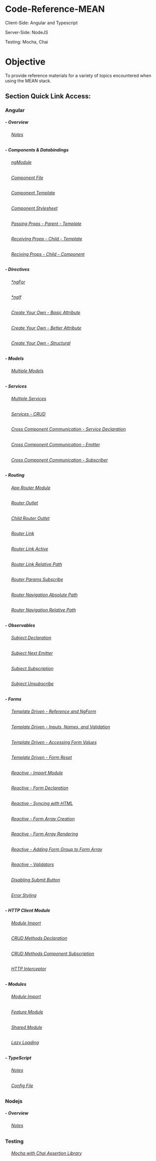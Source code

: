 # Code-Reference-MEAN

Client-Side: Angular and Typescript

Server-Side: NodeJS

Testing: Mocha, Chai

# Objective

To provide reference materials for a variety of topics encountered when using the MEAN stack.

## Section Quick Link Access:

### Angular

##### - Overview

###### &nbsp;&nbsp;&nbsp;&nbsp; [Notes](https://github.com/Swhite215/Code-Reference-MEAN/blob/master/angular.txt)

##### - Components & Databindings

###### &nbsp;&nbsp;&nbsp;&nbsp; [ngModule](https://github.com/Swhite215/Code-Reference-MEAN/blob/master/angular-app/src/app/app.module.ts)

###### &nbsp;&nbsp;&nbsp;&nbsp; [Component File](https://github.com/Swhite215/Code-Reference-MEAN/blob/master/angular-app/src/app/app.component.ts)

###### &nbsp;&nbsp;&nbsp;&nbsp; [Component Template](https://github.com/Swhite215/Code-Reference-MEAN/blob/master/angular-app/src/app/app.component.html)

###### &nbsp;&nbsp;&nbsp;&nbsp; [Component Stylesheet](https://github.com/Swhite215/Code-Reference-MEAN/blob/master/angular-app/src/app/app.component.css)

###### &nbsp;&nbsp;&nbsp;&nbsp; [Passing Props - Parent - Template](https://github.com/Swhite215/Code-Reference-MEAN/blob/master/angular-app/src/app/components/recipe-list/recipe-list.component.html)

###### &nbsp;&nbsp;&nbsp;&nbsp; [Receiving Props - Child - Template](https://github.com/Swhite215/Code-Reference-MEAN/blob/master/angular-app/src/app/components/recipe-item/recipe-item.component.html)

###### &nbsp;&nbsp;&nbsp;&nbsp; [Reciving Props - Child - Component](https://github.com/Swhite215/Code-Reference-MEAN/blob/master/angular-app/src/app/components/recipe-item/recipe-item.component.ts)

##### - Directives

###### &nbsp;&nbsp;&nbsp;&nbsp; [\*ngFor](https://github.com/Swhite215/Code-Reference-MEAN/blob/master/angular-app/src/app/components/recipe-list/recipe-list.component.html)

###### &nbsp;&nbsp;&nbsp;&nbsp; [\*ngIf]()

###### &nbsp;&nbsp;&nbsp;&nbsp; [Create Your Own - Basic Attribute](https://github.com/Swhite215/Code-Reference-MEAN/blob/master/angular-app/src/app/directives/basic-highlight.directive.ts)

###### &nbsp;&nbsp;&nbsp;&nbsp; [Create Your Own - Better Attribute](https://github.com/Swhite215/Code-Reference-MEAN/blob/master/angular-app/src/app/directives/better-highlight.directive.ts)

###### &nbsp;&nbsp;&nbsp;&nbsp; [Create Your Own - Structural](https://github.com/Swhite215/Code-Reference-MEAN/blob/master/angular-app/src/app/directives/unless.directive.ts)

##### - Models

###### &nbsp;&nbsp;&nbsp;&nbsp; [Multiple Models](https://github.com/Swhite215/Code-Reference-MEAN/tree/master/angular-app/src/app/models)

##### - Services

###### &nbsp;&nbsp;&nbsp;&nbsp; [Multiple Services](https://github.com/Swhite215/Code-Reference-MEAN/tree/master/angular-app/src/app/services)

###### &nbsp;&nbsp;&nbsp;&nbsp; [Services - CRUD](https://github.com/Swhite215/Code-Reference-MEAN/blob/master/angular-app/src/app/services/shopping.service.ts)

###### &nbsp;&nbsp;&nbsp;&nbsp; [Cross Component Communication - Service Declaration](https://github.com/Swhite215/Code-Reference-MEAN/blob/master/angular-app/src/app/services/recipe.service.ts)

###### &nbsp;&nbsp;&nbsp;&nbsp; [Cross Component Communication - Emitter](https://github.com/Swhite215/Code-Reference-MEAN/blob/master/angular-app/src/app/services/shopping.service.ts)

###### &nbsp;&nbsp;&nbsp;&nbsp; [Cross Component Communication - Subscriber](https://github.com/Swhite215/Code-Reference-MEAN/blob/master/angular-app/src/app/components/shopping-list/shopping-list.component.ts)

##### - Routing

###### &nbsp;&nbsp;&nbsp;&nbsp; [App Router Module](https://github.com/Swhite215/Code-Reference-MEAN/blob/master/angular-app/src/app/app-routing.module.ts)

###### &nbsp;&nbsp;&nbsp;&nbsp; [Router Outlet](https://github.com/Swhite215/Code-Reference-MEAN/blob/master/angular-app/src/app/app.component.html)

###### &nbsp;&nbsp;&nbsp;&nbsp; [Child Router Outlet](https://github.com/Swhite215/Code-Reference-MEAN/blob/master/angular-app/src/app/components/recipes/recipes.component.html)

###### &nbsp;&nbsp;&nbsp;&nbsp; [Router Link](https://github.com/Swhite215/Code-Reference-MEAN/blob/master/angular-app/src/app/layout/header.component.html)

###### &nbsp;&nbsp;&nbsp;&nbsp; [Router Link Active](https://github.com/Swhite215/Code-Reference-MEAN/blob/master/angular-app/src/app/layout/header.component.html)

###### &nbsp;&nbsp;&nbsp;&nbsp; [Router Link Relative Path](https://github.com/Swhite215/Code-Reference-MEAN/blob/master/angular-app/src/app/components/recipe-item/recipe-item.component.html)

###### &nbsp;&nbsp;&nbsp;&nbsp; [Router Params Subscribe](https://github.com/Swhite215/Code-Reference-MEAN/blob/master/angular-app/src/app/components/recipe-detail/recipe-detail.component.ts)

###### &nbsp;&nbsp;&nbsp;&nbsp; [Router Navigation Absolute Path](https://github.com/Swhite215/Code-Reference-MEAN/blob/master/angular-app/src/app/components/recipe-detail/recipe-detail.component.ts)

###### &nbsp;&nbsp;&nbsp;&nbsp; [Router Navigation Relative Path](https://github.com/Swhite215/Code-Reference-MEAN/blob/master/angular-app/src/app/components/recipe-list/recipe-list.component.ts)

##### - Observables

###### &nbsp;&nbsp;&nbsp;&nbsp; [Subject Declaration](https://github.com/Swhite215/Code-Reference-MEAN/blob/master/angular-app/src/app/services/shopping.service.ts)

###### &nbsp;&nbsp;&nbsp;&nbsp; [Subject Next Emitter](https://github.com/Swhite215/Code-Reference-MEAN/blob/master/angular-app/src/app/components/shopping-list/shopping-list.component.ts)

###### &nbsp;&nbsp;&nbsp;&nbsp; [Subject Subscription](https://github.com/Swhite215/Code-Reference-MEAN/blob/master/angular-app/src/app/components/shopping-list-edit/shopping-list-edit.component.ts)

###### &nbsp;&nbsp;&nbsp;&nbsp; [Subject Unsubscribe](https://github.com/Swhite215/Code-Reference-MEAN/blob/master/angular-app/src/app/components/shopping-list-edit/shopping-list-edit.component.ts)

##### - Forms

###### &nbsp;&nbsp;&nbsp;&nbsp; [Template Driven - Reference and NgForm](https://github.com/Swhite215/Code-Reference-MEAN/blob/master/angular-app/src/app/components/shopping-list-edit/shopping-list-edit.component.html)

###### &nbsp;&nbsp;&nbsp;&nbsp; [Template Driven - Inputs, Names, and Validation](https://github.com/Swhite215/Code-Reference-MEAN/blob/master/angular-app/src/app/components/shopping-list-edit/shopping-list-edit.component.html)

###### &nbsp;&nbsp;&nbsp;&nbsp; [Template Driven - Accessing Form Values](https://github.com/Swhite215/Code-Reference-MEAN/blob/master/angular-app/src/app/components/shopping-list-edit/shopping-list-edit.component.ts)

###### &nbsp;&nbsp;&nbsp;&nbsp; [Template Driven - Form Reset](https://github.com/Swhite215/Code-Reference-MEAN/blob/master/angular-app/src/app/components/shopping-list-edit/shopping-list-edit.component.ts)

###### &nbsp;&nbsp;&nbsp;&nbsp; [Reactive - Import Module](https://github.com/Swhite215/Code-Reference-MEAN/blob/master/angular-app/src/app/app.module.ts)

###### &nbsp;&nbsp;&nbsp;&nbsp; [Reactive - Form Declaration](https://github.com/Swhite215/Code-Reference-MEAN/blob/master/angular-app/src/app/components/recipe-edit/recipe-edit.component.ts)

###### &nbsp;&nbsp;&nbsp;&nbsp; [Reactive - Syncing with HTML](https://github.com/Swhite215/Code-Reference-MEAN/blob/master/angular-app/src/app/components/recipe-edit/recipe-edit.component.html)

###### &nbsp;&nbsp;&nbsp;&nbsp; [Reactive - Form Array Creation](https://github.com/Swhite215/Code-Reference-MEAN/blob/master/angular-app/src/app/components/recipe-edit/recipe-edit.component.ts)

###### &nbsp;&nbsp;&nbsp;&nbsp; [Reactive - Form Array Rendering](https://github.com/Swhite215/Code-Reference-MEAN/blob/master/angular-app/src/app/components/recipe-edit/recipe-edit.component.html)

###### &nbsp;&nbsp;&nbsp;&nbsp; [Reactive - Adding Form Group to Form Array](https://github.com/Swhite215/Code-Reference-MEAN/blob/master/angular-app/src/app/components/recipe-edit/recipe-edit.component.ts)

###### &nbsp;&nbsp;&nbsp;&nbsp; [Reactive - Validators](https://github.com/Swhite215/Code-Reference-MEAN/blob/master/angular-app/src/app/components/recipe-edit/recipe-edit.component.ts)

###### &nbsp;&nbsp;&nbsp;&nbsp; [Disabling Submit Button](https://github.com/Swhite215/Code-Reference-MEAN/blob/master/angular-app/src/app/components/recipe-edit/recipe-edit.component.html)

###### &nbsp;&nbsp;&nbsp;&nbsp; [Error Styling](https://github.com/Swhite215/Code-Reference-MEAN/blob/master/angular-app/src/app/components/recipe-edit/recipe-edit.component.css)

##### - HTTP Client Module

###### &nbsp;&nbsp;&nbsp;&nbsp; [Module Import](https://github.com/Swhite215/Code-Reference-MEAN/blob/master/angular-app/src/app/app.module.ts)

###### &nbsp;&nbsp;&nbsp;&nbsp; [CRUD Methods Declaration](https://github.com/Swhite215/Code-Reference-MEAN/blob/master/angular-app/src/app/services/data-storage.service.ts)

###### &nbsp;&nbsp;&nbsp;&nbsp; [CRUD Methods Component Subscription](https://github.com/Swhite215/Code-Reference-MEAN/blob/master/angular-app/src/app/layout/header.component.ts)

###### &nbsp;&nbsp;&nbsp;&nbsp; [HTTP Interceptor](https://github.com/Swhite215/Code-Reference-MEAN/blob/master/angular-app/src/app/interceptors/auth.interceptor.ts)

##### - Modules

###### &nbsp;&nbsp;&nbsp;&nbsp; [Module Import](https://github.com/Swhite215/Code-Reference-MEAN/blob/master/angular-app/src/app/app.module.ts)

###### &nbsp;&nbsp;&nbsp;&nbsp; [Feature Module](https://github.com/Swhite215/Code-Reference-MEAN/blob/master/angular-app/src/app/modules/recipes.module.ts)

###### &nbsp;&nbsp;&nbsp;&nbsp; [Shared Module](https://github.com/Swhite215/Code-Reference-MEAN/blob/master/angular-app/src/app/modules/shared-directive.module.ts)

###### &nbsp;&nbsp;&nbsp;&nbsp; [Lazy Loading](https://github.com/Swhite215/Code-Reference-MEAN/blob/master/angular-app/src/app/app.module.ts)

##### - TypeScript

###### &nbsp;&nbsp;&nbsp;&nbsp; [Notes](https://github.com/Swhite215/Code-Reference-MEAN/blob/master/typescript/notes.ts)

###### &nbsp;&nbsp;&nbsp;&nbsp; [Config File](https://github.com/Swhite215/Code-Reference-MEAN/blob/master/angular-app/tsconfig.json)

### Nodejs

##### - Overview

###### &nbsp;&nbsp;&nbsp;&nbsp; [Notes]()

### Testing

###### &nbsp;&nbsp;&nbsp;&nbsp; [Mocha with Chai Assertion Library](https://github.com/Swhite215/Code-Reference-MEAN/blob/master/test/chai-assert.test.js)
